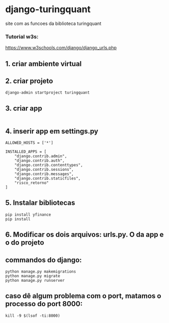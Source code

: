 # django-turingquant
site com as funcoes da biblioteca turingquant

### Tutorial w3s:
https://www.w3schools.com/django/django_urls.php

## 1. criar ambiente virtual

## 2. criar projeto
```
django-admin startproject turingquant
```

## 3. criar app
```

```

## 4. inserir app em settings.py

```
ALLOWED_HOSTS = ['*']

INSTALLED_APPS = [
    "django.contrib.admin",
    "django.contrib.auth",
    "django.contrib.contenttypes",
    "django.contrib.sessions",
    "django.contrib.messages",
    "django.contrib.staticfiles",
    "risco_retorno"
]
```

## 5. Instalar bibliotecas
```
pip install yfinance
pip install 
```

## 6. Modificar os dois arquivos: urls.py. O da app e o do projeto

## commandos do django:

```
python manage.py makemigrations
python manage.py migrate
python manage.py runserver
```

## caso dê algum problema com o port, matamos o processo do port 8000:
```
kill -9 $(lsof -ti:8000)
```
